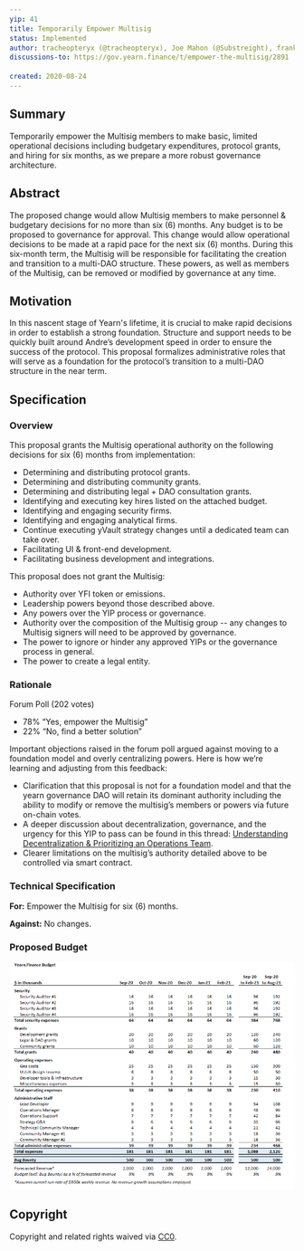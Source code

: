 ```yaml
---
yip: 41
title: Temporarily Empower Multisig
status: Implemented
author: tracheopteryx (@tracheopteryx), Joe Mahon (@Substreight), franklin501 (@franklin501), Michael Anderson, Vance Spencer
discussions-to: https://gov.yearn.finance/t/empower-the-multisig/2891

created: 2020-08-24
---
```


## Summary

Temporarily empower the Multisig members to make basic, limited operational decisions including budgetary expenditures, protocol grants, and hiring for six months, as we prepare a more robust governance architecture.

## Abstract

The proposed change would allow Multisig members to make personnel & budgetary decisions for no more than six (6) months. Any budget is to be proposed to governance for approval. This change would allow operational decisions to be made at a rapid pace for the next six (6) months. During this six-month term, the Multisig will be responsible for facilitating the creation and transition to a multi-DAO structure. These powers, as well as members of the Multisig, can be removed or modified by governance at any time.

## Motivation

In this nascent stage of Yearn's lifetime, it is crucial to make rapid decisions in order to establish a strong foundation. Structure and support needs to be quickly built around Andre’s development speed in order to ensure the success of the protocol. This proposal formalizes administrative roles that will serve as a foundation for the protocol’s transition to a multi-DAO structure in the near term.

## Specification

### Overview

This proposal grants the Multisig operational authority on the following decisions for six (6) months from implementation:

- Determining and distributing protocol grants.
- Determining and distributing community grants.
- Determining and distributing legal + DAO consultation grants.
- Identifying and executing key hires listed on the attached budget.
- Identifying and engaging security firms.
- Identifying and engaging analytical firms.
- Continue executing yVault strategy changes until a dedicated team can take over.
- Facilitating UI & front-end development.
- Facilitating business development and integrations.

This proposal does not grant the Multisig:

- Authority over YFI token or emissions.
- Leadership powers beyond those described above.
- Any powers over the YIP process or governance.
- Authority over the composition of the Multisig group -- any changes to Multisig signers will need to be approved by governance.
- The power to ignore or hinder any approved YIPs or the governance process in general.
- The power to create a legal entity.

### Rationale

Forum Poll (202 votes)

- 78% “Yes, empower the Multisig”
- 22% “No, find a better solution”

Important objections raised in the forum poll argued against moving to a foundation model and overly centralizing powers. Here is how we’re learning and adjusting from this feedback:

- Clarification that this proposal is not for a foundation model and that the yearn governance DAO will retain its dominant authority including the ability to modify or remove the multisig’s members or powers via future on-chain votes.
- A deeper discussion about decentralization, governance, and the urgency for this YIP to pass can be found in this thread: [Understanding Decentralization & Prioritizing an Operations Team](https://gov.yearn.finance/t/understanding-decentralization-prioritizing-an-operations-team/3396).
- Clearer limitations on the multisig’s authority detailed above to be controlled via smart contract.

### Technical Specification

**For:** Empower the Multisig for six (6) months.

**Against:** No changes.

### Proposed Budget

![Budget](assets/yip-41-budget.png)

## Copyright

Copyright and related rights waived via [CC0](https://creativecommons.org/publicdomain/zero/1.0/).
